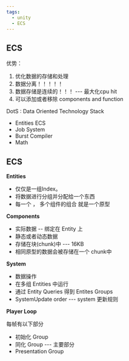 ```yaml
---
tags:
  - unity
  - ECS
---
```

## ECS

优势：


1. 优化数据的存储和处理
2. 数据分离！！！！！
3. 数据存储是连续的！！！ --- 最大化cpu hit
4. 可以添加或者移除 components and function

DotS : Data Oriented Technology Stack
- Entities ECS
- Job System
- Burst Compiler
- Math

## ECS

**Entities**

- 仅仅是一组Index。
- 将数据进行分组并分配给一个东西
- 每一个 ， 多个组件的组合 就是一个原型

**Components**

- 实际数据 -- 绑定在 Entity 上
- 静态或者动态数据
- 存储在块(chunk)中 --- 16KB
- 相同原型的数据会被存储在一个 chunk中

**System**

- 数据操作
- 在多组 Entities 中运行
- 通过 Entity Queries 得到 Entites Groups
- SystemUpdate order --- system 更新规则

**Player Loop**

每帧有以下部分
- 初始化 Group
- 同化 Group --- 主要部分
- Presentation Group